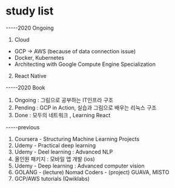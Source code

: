 # study list


-----2020 Ongoing
1. Cloud 
  - GCP -> AWS (because of data connection issue)
  - Docker, Kubernetes
  - Architecting with Google Compute Engine Specialization
2. React Native





-----2020 Book
1. Ongoing : 그림으로 공부하는 IT인프라 구조
2. Pending : GCP in Action, 실습과 그림으로 배우는 리눅스 구조
3. Done : 모두의 네트워크 , Learning React



-----previous
1. Coursera - Structuring Machine Learning Projects
2. Udemy - Practical deep learning
3. Udemy - Deel learning : Advanced NLP
4. 올인원 패키지 : 모바일 앱 개발 (ios)
5. Udemy - Deep learning : Advanced computer vision
6. GOLANG - (lecture) Nomad Coders
          - (project) GUAVA, MISTO
7. GCP/AWS tutorials (Qwiklabs)

